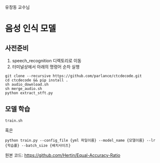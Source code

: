 유창동 교수님

# 음성 인식 모델


## 사전준비
1) speech_recognition 디렉토리로 이동
2) 터미널상에서 아래의 명령어 순차 실행
```
git clone --recursive https://github.com/parlance/ctcdecode.git
cd ctcdecode && pip install .
sh audio_download.sh 
sh merge_audio.sh
python extract_stft.py
```

## 모델 학습
```
train.sh
```
혹은
```
python train.py --config_file {yml 파일이름} --model_name {모델이름} --lr {학습률} --batch_size {배치사이즈}
```

원본 코드: https://github.com/Hertin/Equal-Accuracy-Ratio
